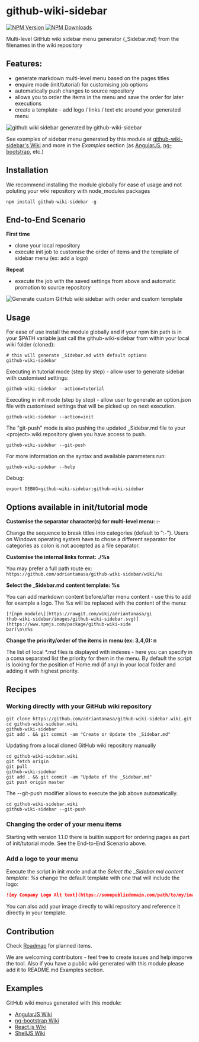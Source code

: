# github-wiki-sidebar

[![NPM Version][npm-image]][npm-url]
[![NPM Downloads][downloads-image]][downloads-url]

Multi-level GitHub wiki sidebar menu generator (_Sidebar.md) from the filenames in the wiki repository 

## Features:

* generate markdown multi-level menu based on the pages titles
* enquire mode (init/tutorial) for customising job options
* automatically push changes to source repository
* allows you to order the items in the menu and save the order for later executions
* create a template - add logo / links / text etc around your generated menu

![github wiki sidebar generated by github-wiki-sidebar](https://raw.githubusercontent.com/wiki/adriantanasa/github-wiki-sidebar/images/github-wiki-sidebar-generator.png)

See examples of sidebar menu generated by this module at [github-wiki-sidebar's Wiki](https://github.com/adriantanasa/github-wiki-sidebar/wiki) and more in the *Examples* section (as [AngularJS](https://github.com/angular/angular.js/wiki), [ng-bootstrap](https://github.com/ng-bootstrap/ng-bootstrap/wiki), etc.)

## Installation

We recommend installing the module globally for ease of usage and not poluting your wiki repository with node_modules packages

```shell
npm install github-wiki-sidebar -g
```

## End-to-End Scenario

**First time**
* clone your local repository
* execute init job to customise the order of items  and the template of sidebar menu (ex: add a logo)

**Repeat**
* execute the job with the saved settings from above and automatic promotion to source repository

![Generate custom GitHub wiki sidebar with order and custom template](https://raw.githubusercontent.com/wiki/adriantanasa/github-wiki-sidebar/images/generating-github-wiki-sidebar-order-and-template.png)

## Usage

For ease of use install the module globally and if your npm bin path is in your $PATH variable just call the github-wiki-sidebar from within your local wiki folder (cloned):

```shell
# this will generate _Sidebar.md with default options
github-wiki-sidebar
```

Executing in tutorial mode (step by step) - allow user to generate sidebar with customised settings:

```shell
github-wiki-sidebar --action=tutorial
```

Executing in init mode (step by step) - allow user to generate an option.json file with customised settings that will be picked up on next execution.

```shell
github-wiki-sidebar --action=init
```

The "git-push" mode is also pushing the updated \_Sidebar.md file to your \<project\>.wiki repository given you have access to push.

```shell
github-wiki-sidebar --git-push
```

For more information on the syntax and available parameters run:

```shell
github-wiki-sidebar --help
```

Debug:

```shell
export DEBUG=github-wiki-sidebar;github-wiki-sidebar
```

## Options available in init/tutorial mode

**Customise the separator character(s) for multi-level menu: \:-**

Change the sequence to break titles into categories (default to ":-"). Users on Windows operating system have to chose a different separator for categories as colon is not accepted as a file separator.

**Customise the internal links format: ./%s**

You may prefer a full path route ex:  ```https://github.com/adriantanasa/github-wiki-sidebar/wiki/%s```

**Select the _Sidebar.md content template: %s**

You can add markdown content before/after menu content - use this to add for example a logo. The %s will be replaced with the content of the menu:

```
[![npm module\](https://rawgit.com/wiki/adriantanasa/gi
thub-wiki-sidebar/images/github-wiki-sidebar.svg)](https://www.npmjs.com/package/github-wiki-side
bar)\n\n%s
```

**Change the priority/order of the items in menu (ex: 3,4,0): n**

The list of local *.md files is displayed with indexes - here you can specify in a coma separated list the priority for them in the menu. By default the script is looking for the position of Home.md (if any) in your local folder and adding it with highest priority.


## Recipes

### Working directly with your GitHub wiki repository

```shell
git clone https://github.com/adriantanasa/github-wiki-sidebar.wiki.git
cd github-wiki-sidebar.wiki
github-wiki-sidebar
git add . && git commit -am "Create or Update the _Sidebar.md"
```

Updating from a local cloned GitHub wiki repository manually

```shell
cd github-wiki-sidebar.wiki
git fetch origin
git pull
github-wiki-sidebar
git add . && git commit -am "Update of the _Sidebar.md"
git push origin master
```

The --git-push modifier allows to execute the job above automatically.

```shell
cd github-wiki-sidebar.wiki
github-wiki-sidebar --git-push
```

### Changing the order of your menu items

Starting with version 1.1.0 there is builtin support for ordering pages as part of init/tutorial mode. See the End-to-End Scenario above.

### Add a logo to your menu

Execute the script in init mode and at the *Select the _Sidebar.md content template: %s* change the default template with one that will include the logo:

```markdown
![my Company Logo Alt text](https://somepublicdomain.com/path/to/my/image.png)\n\n%s
```

You can also add your image directly to wiki repository and reference it directly in your template.

## Contribution

Check [Roadmap](https://github.com/adriantanasa/github-wiki-sidebar/wiki/Roadmap) for planned items.

We are welcoming contributors - feel free to create issues and help imporve the tool. Also if you have a public wiki generated with this module please add it to README.md Examples section.

## Examples

GitHub wiki menus generated with this module:

* [AngularJS Wiki](https://github.com/angular/angular.js/wiki)
* [ng-bootstrap Wiki](https://github.com/ng-bootstrap/ng-bootstrap/wiki)
* [React.js Wiki](https://github.com/facebook/react/wiki)
* [ShellJS Wiki](https://github.com/shelljs/shelljs/wiki)


[npm-image]: https://img.shields.io/npm/v/github-wiki-sidebar.svg
[npm-url]: https://npmjs.org/package/github-wiki-sidebar
[downloads-image]: https://img.shields.io/npm/dm/github-wiki-sidebar.svg
[downloads-url]: https://npmjs.org/package/github-wiki-sidebar
